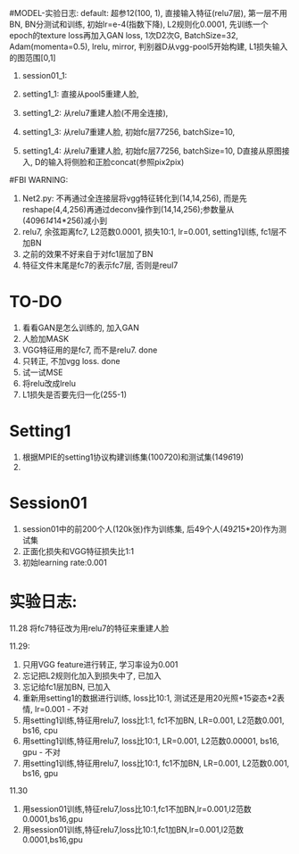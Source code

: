 #MODEL-实验日志:
default: 超参12(100, 1), 直接输入特征(relu7层), 第一层不用BN, BN分测试和训练, 初始lr=e-4(指数下降), L2规则化0.0001, 
         先训练一个epoch的texture loss再加入GAN loss, 1次D2次G, BatchSize=32, Adam(momenta=0.5), lrelu, 
         mirror, 判别器D从vgg-pool5开始构建, L1损失输入的图范围[0,1]
         
1. session01_1: 

1. setting1_1: 直接从pool5重建人脸, 
2. setting1_2: 从relu7重建人脸(不用全连接),
3. setting1_3: 从relu7重建人脸, 初始fc层7*7*256, batchSize=10,
3. setting1_4: 从relu7重建人脸, 初始fc层7*7*256, batchSize=10, D直接从原图接入, D的输入将侧脸和正脸concat(参照pix2pix)

#FBI WARNING:
1. Net2.py: 不再通过全连接层将vgg特征转化到(14,14,256), 而是先reshape(4,4,256)再通过deconv操作到(14,14,256);参数量从(4096*14*14*256)减小到
3. relu7, 余弦距离fc7, L2范数0.0001, 损失10:1, lr=0.001, setting1训练, fc1层不加BN
4. 之前的效果不好来自于对fc1层加了BN
5. 特征文件末尾是fc7的表示fc7层, 否则是reul7

# TO-DO
1. 看看GAN是怎么训练的, 加入GAN
2. 人脸加MASK
3. VGG特征用的是fc7, 而不是relu7. done
4. 只转正, 不加vgg loss. done
5. 试一试MSE
6. 将relu改成lrelu
7. L1损失是否要先归一化(255-1)

# Setting1
1. 根据MPIE的setting1协议构建训练集(100*7*20)和测试集(149*6*19)
2. 

# Session01
1. session01中的前200个人(120k张)作为训练集, 后49个人(49*2*15*20)作为测试集
2. 正面化损失和VGG特征损失比1:1
3. 初始learning rate:0.001

# 实验日志:
11.28
将fc7特征改为用relu7的特征来重建人脸

11.29: 
1. 只用VGG feature进行转正, 学习率设为0.001
2. 忘记把L2规则化加入到损失中了, 已加入
3. 忘记给fc1层加BN, 已加入
4. 重新用setting1的数据进行训练, loss比10:1, 测试还是用20光照+15姿态+2表情, lr=0.001 - 不对
5. 用setting1训练,特征用relu7, loss比1:1, fc1不加BN, LR=0.001, L2范数0.001, bs16, cpu
6. 用setting1训练,特征用relu7, loss比10:1, LR=0.001, L2范数0.00001, bs16, gpu - 不对
7. 用setting1训练,特征用relu7, loss比10:1, fc1不加BN, LR=0.001, L2范数0.001, bs16, gpu

11.30
1. 用session01训练,特征relu7,loss比10:1,fc1不加BN,lr=0.001,l2范数0.0001,bs16,gpu
2. 用session01训练,特征relu7,loss比10:1,fc1加BN,lr=0.001,l2范数0.0001,bs16,gpu
